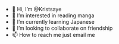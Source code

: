 - 👋 Hi, I’m @Kristsaye
- 👀 I’m interested in reading manga
- 🌱 I’m currently learning Japanese 
- 💞️ I’m looking to collaborate on friendship 
- 📫 How to reach me just email me

<!---
Kristsaye/Kristsaye is a ✨ special ✨ repository because its `README.md` (this file) appears on your GitHub profile.
You can click the Preview link to take a look at your changes.
--->
